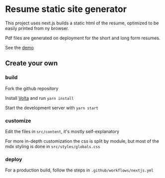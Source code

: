 # Resume static site generator

This project uses next.js builds a static html of the resume, optimized to be easily printed from ny browser.

Pdf files are generated on deployment for the short and long form resumes.

See the [demo](https://abrioy.github.io/resume-nextjs-ssg/)

## Create your own

### build

Fork the github repository

Install [Volta](https://volta.sh/) and run `yarn install`

Start the development server with `yarn start`

### customize

Edit the files in `src/content`, it's mostly self-explanatory

For more in-depth customization the css is split by module, but most of the mdx styling is done in `src/styles/globals.css`

### deploy

For a production build, follow the steps in `.github/workflows/nextjs.yml`
